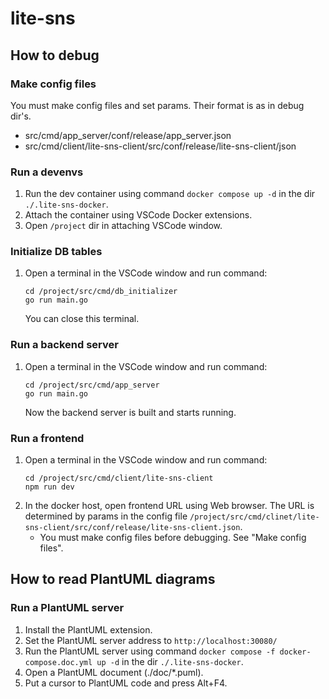 # lite-sns

## How to debug

### Make config files

You must make config files and set params. Their format is as in debug dir's.

- src/cmd/app_server/conf/release/app_server.json
- src/cmd/client/lite-sns-client/src/conf/release/lite-sns-client/json

### Run a devenvs

1. Run the dev container using command `docker compose up -d` in the dir `./.lite-sns-docker`.
1. Attach the container using VSCode Docker extensions.
1. Open `/project` dir in attaching VSCode window.

### Initialize DB tables

1. Open a terminal in the VSCode window and run command:
    ```
    cd /project/src/cmd/db_initializer
    go run main.go
    ```
    You can close this terminal.

### Run a backend server

1. Open a terminal in the VSCode window and run command:
    ```
    cd /project/src/cmd/app_server
    go run main.go
    ```
    Now the backend server is built and starts running.

### Run a frontend

1. Open a terminal in the VSCode window and run command:
    ```
    cd /project/src/cmd/client/lite-sns-client
    npm run dev
    ```
1. In the docker host, open frontend URL using Web browser. The URL is determined by params in the config file `/project/src/cmd/clinet/lite-sns-client/src/conf/release/lite-sns-client.json`.
    - You must make config files before debugging. See "Make config files".

## How to read PlantUML diagrams

### Run a PlantUML server

1. Install the PlantUML extension.
1. Set the PlantUML server address to `http://localhost:30080/`
1. Run the PlantUML server using command `docker compose -f docker-compose.doc.yml up -d` in the dir `./.lite-sns-docker`.
1. Open a PlantUML document (./doc/*.puml).
1. Put a cursor to PlantUML code and press Alt+F4.

